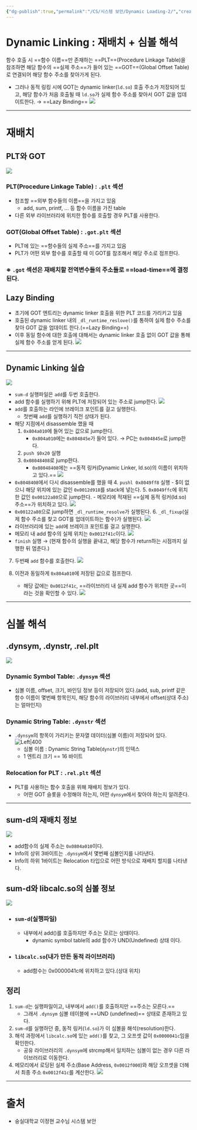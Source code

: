 ```yaml
---
{"dg-publish":true,"permalink":"/CS/시스템 보안/Dynamic Loading-2/","created":"2025-03-25T20:42:40.071+09:00"}
---
```


# Dynamic Linking : 재배치 + 심볼 해석
 함수 호출 시 ==함수 이름==만 존재하는 ==PLT==(Procedure Linkage Table)을 참조하면 해당 함수의 ==실제 주소==가 들어 있는 ==GOT==(Global Offset Table)로 연결되어 해당 함수 주소를 찾아가게 된다.
- 그러나 동적 링킹 시에 GOT는 dynamic linker(`ld.so`) 호출 주소가 저장되어 있고, 해당 함수가 처음 호출될 때 `ld.so`가 실제 함수 주소를 찾아서 GOT 값을 업데이트한다. → ==Lazy Binding==
![](https://i.imgur.com/v6S7WyY.png)
---
# 재배치
## PLT와 GOT
![](https://i.imgur.com/hvHq8mP.png)
### PLT(Procedure Linkage Table) : `.plt` 섹션
- 참조할 ==외부 함수들의 이름==을 가지고 있음
	- add, sum, printf, ... 등 함수 이름을 가진 table
- 다른 외부 라이브러리에 위치한 함수를 호출할 경우 PLT를 사용한다.
### GOT(Global Offset Table) : `.got.plt` 섹션
- PLT에 있는 ==함수들의 실제 주소==를 가지고 있음
- PLT가 어떤 외부 함수를 호출할 때 이 GOT를 참조해서 해당 주소로 점프한다.
### ※ `.got` 섹션은 재배치할 전역변수들의 주소들로 ==load-time==에 결정된다.
## Lazy Binding
- 초기에 GOT 엔트리는 dynamic linker 호출을 위한 PLT 코드를 가리키고 있음
- 호출된 dynamic linker 내의 `_dl_runtime_reslove()`를 통하여 실제 함수 주소를 찾아 GOT 값을 업데이트 한다.(==Lazy Binding==)
- 이후 동일 함수에 대한 호출에 대해서는 dynamic linker 호출 없이 GOT 값을 통해 실제 함수 주소를 얻게 된다.
![](https://i.imgur.com/EktklQu.png)
---
## Dynamic Linking 실습
![](https://i.imgur.com/X9NB3fU.png)
- `sum-d` 실행파일은 `add`를 두번 호출한다.
- add 함수를 실행하기 위해 PLT에 저장되어 있는 주소로 jump한다.
![](https://i.imgur.com/HCdWTvA.png)
- `add`를 호출하는 라인에 브레이크 포인트를 걸고 실행한다.
	- 첫번째 `add`를 실행하기 직전 상태가 된다.
- 해당 지점에서 disassemble 했을 때
	1. `0x804a010`에 들어 있는 값으로 jump한다.
		- `0x804a010`에는 `0x804845e`가 들어 있다. → PC는 `0x804845e`로 jump한다.
	2. `push $0x20` 실행
	3. `0x08048408`로 jump한다.
		- `0x08048408`에는 ==동적 링커(Dynamic Linker, ld.so)의 이름이 위치하고 있다.==
![](https://i.imgur.com/84vo1ml.png)
- `0x8048408`에서 다시 disassemble를 했을 때
	4. `pushl 0x8049ff8` 실행
		- $이 없으니 해당 위치에 있는 값인 `0x0012d918`를 stack에 넣는다.
	5. `0x8049ffc`에 위치한 값인 `0x00122a80`으로 jump한다.
		- 메모리에 적재된 ==실제 동적 링커(ld.so) 주소==가 위치하고 있다.
![](https://i.imgur.com/AcALaae.png)
- `0x00122a80`으로 jump하면 `_dl_runtime_resolve`가 실행된다. 
	6. `_dl_fixup`(실제 함수 주소를 찾고 GOT를 업데이트하는 함수)가 실행된다.
![](https://i.imgur.com/TR8AZO8.png)
- 라이브러리에 있는 `add`에 브레이크 포인트를 걸고 실행한다.
- 메모리 내 add 함수의 실제 위치는 `0x0012f41c`이다.
![](https://i.imgur.com/v92d6Ts.png)
- `finish` 실행 → (현재 함수의 실행을 끝내고, 해당 함수가 return하는 시점까지 실행한 뒤 멈춘다.)
7. 두번째 `add` 함수를 호출한다.
![](https://i.imgur.com/wwyWItZ.png)

8. 이전과 동일하게 `0x804a010`에 저장된 값으로 점프한다.
	- 해당 값에는 `0x0012f41c`, ==라이브러리 내 실제 add 함수가 위치한 곳==이라는 것을 확인할 수 있다.
![](https://i.imgur.com/WrB4E3c.png)

---
# 심볼 해석
## .dynsym, .dynstr, .rel.plt
![](https://i.imgur.com/qlXdh6s.png)
### Dynamic Symbol Table: `.dynsym` 섹션
- 심볼 이름, offset, 크기, 바인딩 정보 등이 저장되어 있다.(add, sub, printf 같은 함수 이름이 몇번째 항목인지, 해당 함수의 라이브러리 내부에서 offset(상대 주소)는 얼마인지)
### Dynamic String Table: `.dynstr` 섹션
- `.dynsym`의 항목이 가리키는 문자열 데이터(심볼 이름)이 저장되어 있다.  ![Left|400](https://i.imgur.com/oOLY5UE.png)
	- 심볼 이름 : Dynamic String Table(`dynstr`)의 인덱스
	- 1 엔트리 크기 == 16 바이트
### Relocation for PLT : `.rel.plt` 섹션
- PLT를 사용하는 함수 호출을 위해 재배치 정보가 있다.
	- 어떤 GOT 슬롯을 수정해야 하는지, 어떤 `dynsym`에서 찾아야 하는지 알려준다.
---
## sum-d의 재배치 정보
![](https://i.imgur.com/2qDByc7.png)
- add함수의 실제 주소는 `0x0804a010`이다.
- Info의 상위 3바이트는 `.dynsym`에서 몇번째 심볼인지를 나타낸다.
- Info의 하위 1바이트는 Relocation 타입으로 어떤 방식으로 재배치 할지를 나타낸다.
## sum-d와 libcalc.so의 심볼 정보
![](https://i.imgur.com/GefVg0Z.png)
- ### `sum-d`(실행파일)
	- 내부에서 add()를 호출하지만 주소는 모르는 상태이다.
		- dynamic symbol table의 add 함수가 UND(Undefined) 상태 이다.
- ### `libcalc.so`(내가 만든 동적 라이브러리)
	- add함수는 0x0000041c에 위치하고 있다.(상대 위치)
## 정리
1. `sum-d`는 실행파일이고, 내부에서 `add()`를 호출하지만 ==주소는 모른다.==
	- 그래서 `.dynsym` 심볼 테이블에 ==UND (undefined)== 상태로 존재하고 있다.
2. `sum-d`를 실행하던 중, 동적 링커(`ld.so`)가 이 심볼을 해석(resolution)한다.
3. 해석 과정에서 `libcalc.so`에 있는 `add()`를 찾고, 그 오프셋 값이  `0x0000041c`임을 확인한다.
	- 공유 라이브러리의 `.dynsym`에 strcmp해서 일치하는 심볼이 없는 경우 다른 라이브러리로 이동한다.
4. 메모리에서 로딩된 실제 주소(Base Address, `0x0012f000`)와 해당 오프셋을 더해서 최종 주소 `0x0012f41c`를 계산한다.
![](https://i.imgur.com/rSM2kau.png)
---
# 출처
- 숭실대학교 이정현 교수님 시스템 보안